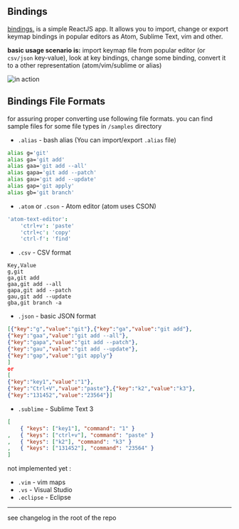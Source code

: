## Bindings
[bindings.](https://timadevelop.github.io/bindings/) is a simple ReactJS app.
It allows you to import, change or export keymap bindings in popular editors as Atom, Sublime Text, vim and other.

__basic usage scenario is:__ import keymap file from popular editor (or `csv/json` key-value), look at key bindings, change some binding, convert it to a other representation (atom/vim/sublime or alias)

![in action](./samples/bindings.gif)

## Bindings File Formats

for assuring proper converting use following file formats.
you can find sample files for some file types in `/samples` directory

- `.alias` - bash alias (You can import/export `.alias` file)
```bash
alias g='git'
alias ga='git add'
alias gaa='git add --all'
alias gapa='git add --patch'
alias gau='git add --update'
alias gap='git apply'
alias gb='git branch'
```

- `.atom` or `.cson` - Atom editor (atom uses CSON)
```cson
'atom-text-editor':
	'ctrl+v': 'paste'
	'ctrl+c': 'copy'
	'ctrl-f': 'find'
```

- `.csv` - CSV format
```csv
Key,Value
g,git
ga,git add
gaa,git add --all
gapa,git add --patch
gau,git add --update
gba,git branch -a
```

- `.json` - basic JSON format
```json
[{"key":"g","value":"git"},{"key":"ga","value":"git add"},
{"key":"gaa","value":"git add --all"},
{"key":"gapa","value":"git add --patch"},
{"key":"gau","value":"git add --update"},
{"key":"gap","value":"git apply"}
]
or
[
{"key":"key1","value":"1"},
{"key":"Ctrl+V","value":"paste"},{"key":"k2","value":"k3"},
{"key":"131452","value":"23564"}]
```

- `.sublime` - Sublime Text 3
```json
[
	{ "keys": ["key1"], "command": "1" }
,	{ "keys": ["ctrl+v"], "command": "paste" }
,	{ "keys": ["k2"], "command": "k3" }
,	{ "keys": ["131452"], "command": "23564" }
]
```

not implemented yet :
- `.vim` - vim maps
- `.vs` - Visual Studio
- `.eclipse` - Eclipse

---

see changelog in the root of the repo
